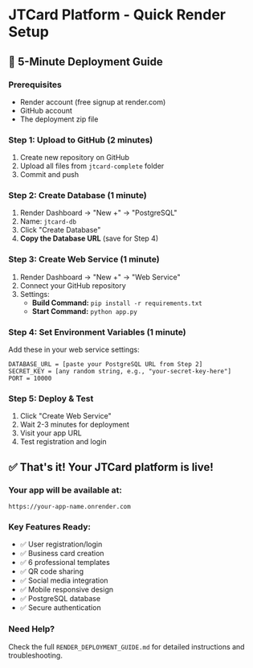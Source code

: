 # JTCard Platform - Quick Render Setup

## 🚀 5-Minute Deployment Guide

### Prerequisites
- Render account (free signup at render.com)
- GitHub account
- The deployment zip file

### Step 1: Upload to GitHub (2 minutes)
1. Create new repository on GitHub
2. Upload all files from `jtcard-complete` folder
3. Commit and push

### Step 2: Create Database (1 minute)
1. Render Dashboard → "New +" → "PostgreSQL"
2. Name: `jtcard-db`
3. Click "Create Database"
4. **Copy the Database URL** (save for Step 4)

### Step 3: Create Web Service (1 minute)
1. Render Dashboard → "New +" → "Web Service"
2. Connect your GitHub repository
3. Settings:
   - **Build Command:** `pip install -r requirements.txt`
   - **Start Command:** `python app.py`

### Step 4: Set Environment Variables (1 minute)
Add these in your web service settings:

```
DATABASE_URL = [paste your PostgreSQL URL from Step 2]
SECRET_KEY = [any random string, e.g., "your-secret-key-here"]
PORT = 10000
```

### Step 5: Deploy & Test
1. Click "Create Web Service"
2. Wait 2-3 minutes for deployment
3. Visit your app URL
4. Test registration and login

## ✅ That's it! Your JTCard platform is live!

### Your app will be available at:
`https://your-app-name.onrender.com`

### Key Features Ready:
- ✅ User registration/login
- ✅ Business card creation
- ✅ 6 professional templates
- ✅ QR code sharing
- ✅ Social media integration
- ✅ Mobile responsive design
- ✅ PostgreSQL database
- ✅ Secure authentication

### Need Help?
Check the full `RENDER_DEPLOYMENT_GUIDE.md` for detailed instructions and troubleshooting.
